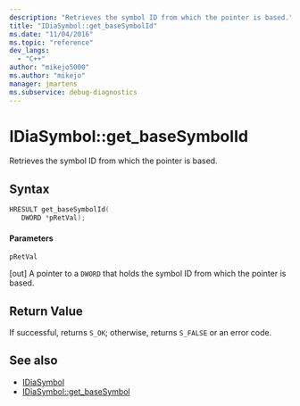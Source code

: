 ```yaml
---
description: "Retrieves the symbol ID from which the pointer is based."
title: "IDiaSymbol::get_baseSymbolId"
ms.date: "11/04/2016"
ms.topic: "reference"
dev_langs:
  - "C++"
author: "mikejo5000"
ms.author: "mikejo"
manager: jmartens
ms.subservice: debug-diagnostics
---
```

# IDiaSymbol::get_baseSymbolId

Retrieves the symbol ID from which the pointer is based.

## Syntax

```C++
HRESULT get_baseSymbolId(
   DWORD *pRetVal);
```

#### Parameters
 `pRetVal`

[out] A pointer to a `DWORD` that holds the symbol ID from which the pointer is based.

## Return Value
 If successful, returns `S_OK`; otherwise, returns `S_FALSE` or an error code.

## See also
- [IDiaSymbol](../../debugger/debug-interface-access/idiasymbol.md)
- [IDiaSymbol::get_baseSymbol](../../debugger/debug-interface-access/idiasymbol-get-basesymbol.md)
